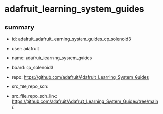 # adafruit_learning_system_guides
 
## summary 
* id: adafruit_adafruit_learning_system_guides_cp_solenoid3
* user: adafruit
* name: adafruit_learning_system_guides
* board: cp_solenoid3
* repo: https://github.com/adafruit/Adafruit_Learning_System_Guides



* src_file_repo_sch: 
* src_file_repo_sch_link: https://github.com/adafruit/Adafruit_Learning_System_Guides/tree/main/






